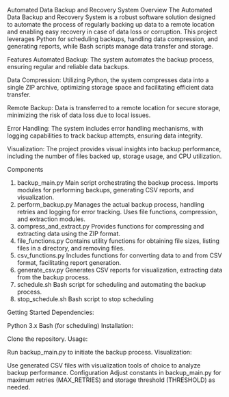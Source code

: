 Automated Data Backup and Recovery System
Overview
The Automated Data Backup and Recovery System is a robust software solution designed to automate the process of regularly backing up data to a remote location and enabling easy recovery in case of data loss or corruption. This project leverages Python for scheduling backups, handling data compression, and generating reports, while Bash scripts manage data transfer and storage.

Features
Automated Backup: The system automates the backup process, ensuring regular and reliable data backups.

Data Compression: Utilizing Python, the system compresses data into a single ZIP archive, optimizing storage space and facilitating efficient data transfer.

Remote Backup: Data is transferred to a remote location for secure storage, minimizing the risk of data loss due to local issues.

Error Handling: The system includes error handling mechanisms, with logging capabilities to track backup attempts, ensuring data integrity.

Visualization: The project provides visual insights into backup performance, including the number of files backed up, storage usage, and CPU utilization.

Components
1. backup_main.py
Main script orchestrating the backup process.
Imports modules for performing backups, generating CSV reports, and visualization.
2. perform_backup.py
Manages the actual backup process, handling retries and logging for error tracking.
Uses file functions, compression, and extraction modules.
3. compress_and_extract.py
Provides functions for compressing and extracting data using the ZIP format.
4. file_functions.py
Contains utility functions for obtaining file sizes, listing files in a directory, and removing files.
5. csv_functions.py
Includes functions for converting data to and from CSV format, facilitating report generation.
6. generate_csv.py
Generates CSV reports for visualization, extracting data from the backup process.
7. schedule.sh
Bash script for scheduling and automating the backup process.
8. stop_schedule.sh
Bash script to stop scheduling

Getting Started
Dependencies:

Python 3.x
Bash (for scheduling)
Installation:

Clone the repository.
Usage:

Run backup_main.py to initiate the backup process.
Visualization:

Use generated CSV files with visualization tools of choice to analyze backup performance.
Configuration
Adjust constants in backup_main.py for maximum retries (MAX_RETRIES) and storage threshold (THRESHOLD) as needed.



